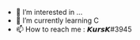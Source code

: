 
- 👀 I’m interested in ...
- 🌱 I’m currently learning C
- 📫 How to reach me : 𝙆𝙪𝙧𝙨𝙆#3945

<!---
KursK-sys/KursK-sys is a ✨ special ✨ repository because its `README.md` (this file) appears on your GitHub profile.
You can click the Preview link to take a look at your changes.
--->
